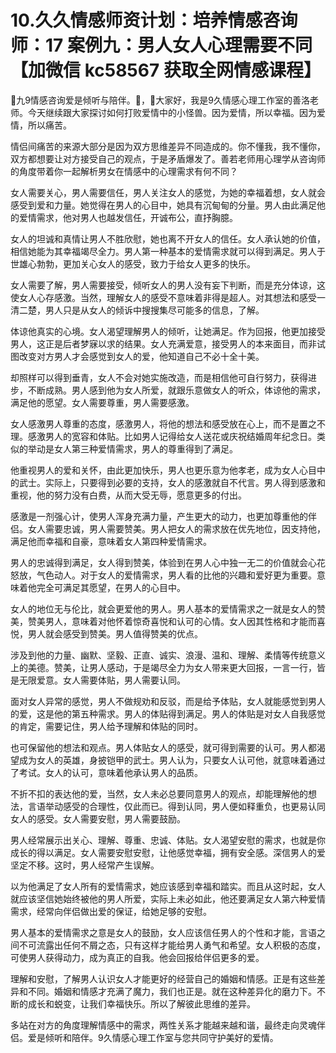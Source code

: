 # 10.久久情感师资计划：培养情感咨询师：17 案例九：男人女人心理需要不同【加微信 kc58567 获取全网情感课程】

🎼九9情感咨询爱是倾听与陪伴。🎼，🎼大家好，我是9久情感心理工作室的善洛老师。今天继续跟大家探讨如何打败爱情中的小怪兽。因为爱情，所以幸福。因为爱情，所以痛苦。

情侣间痛苦的来源大部分是因为双方思维差异不同造成的。你不懂我，我不懂你，双方都想要让对方接受自己的观点，于是矛盾爆发了。善若老师用心理学从咨询师的角度带着你一起解析男女在情感中的心理需求有何不同？

女人需要关心，男人需要信任，男人关注女人的感觉，为她的幸福着想，女人就会感受到爱和力量。她觉得在男人的心目中，她具有沉甸甸的分量。男人由此满足他的爱情需求，他对男人也越发信任，开诚布公，直抒胸臆。

女人的坦诚和真情让男人不胜欣慰，她也离不开女人的信任。女人承认她的价值，相信她能为其幸福竭尽全力。男人第一种基本的爱情需求就可以得到满足。男人于世雄心勃勃，更加关心女人的感受，致力于给女人更多的快乐。

女人需要了解，男人需要接受，倾听女人的男人没有妄下判断，而是充分体谅，这使女人心存感激。当然，理解女人的感受不意味着非得是超人。对其想法和感受一清二楚，男人只是从女人的倾诉中搜搜集尽可能多的信息，了解。

体谅他真实的心境。女人渴望理解男人的倾听，让她满足。作为回报，他更加接受男人，这正是后者梦寐以求的结果。女人充满爱意，接受男人的本来面目，而非试图改变对方男人才会感觉到女人的爱，他知道自己不必十全十美。

却照样可以得到垂青，女人不会对她实施改造，而是相信他可自行努力，获得进步，不断成熟。男人感到他为女人所爱，就跟乐意做女人的听众，体谅他的需求，满足他的愿望。女人需要尊重，男人需要感激。

女人感激男人尊重的态度，感激男人，将他的想法和感受放在心上，而不是置之不理。感激男人的宽容和体贴。比如男人记得给女人送花或庆祝结婚周年纪念日。类似的举动是女人第三种爱情需求，男人的尊重得到了满足。

他重视男人的爱和关怀，由此更加快乐，男人也更乐意为他孝老，成为女人心目中的武士。实际上，只要得到必要的支持，女人的感激就自不代言。男人得到感激和重视，他的努力没有白费，从而大受无辱，愿意更多的付出。

感激是一剂强心计，使男人浑身充满力量，产生更大的动力，也更加尊重他的伴侣。女人需要忠诚，男人需要赞美。男人把女人的需求放在优先地位，因支持他，满足他而幸福和自豪，意味着女人第四种爱情需求。

男人的忠诚得到满足，女人得到赞美，体验到在男人心中独一无二的价值就会心花怒放，气色动人。对于女人的爱情需求，男人看的比他的兴趣和爱好更为重要。意味着他完全可满足其愿望，在男人的心目中。

女人的地位无与伦比，就会更爱他的男人。男人基本的爱情需求之一就是女人的赞美，赞美男人，意味着对他怀着惊奇喜悦和认可的心情。女人因其性格和才能而喜悦，男人就会感受到赞美。男人值得赞美的优点。

涉及到他的力量、幽默、坚毅、正直、诚实、浪漫、温和、理解、柔情等传统意义上的美德。赞美，让男人感动，于是竭尽全力为女人带来更大回报，一言一行，皆是无限爱意。女人需要体贴，男人需要认同。

面对女人异常的感觉，男人不做规劝和反驳，而是给予体贴，女人就能感觉到男人的爱，这是他的第五种需求。男人的体贴得到满足。男人的体贴是对女人自我感觉的肯定，需要记住，男人给予理解和体贴的同时。

也可保留他的想法和观点。男人体贴女人的感受，就可得到需要的认可。男人都渴望成为女人的英雄，身披铠甲的武士。男人认为，只要女人认可他，就意味着通过了考试。女人的认可，意味着他承认男人的品质。

不折不扣的表达他的爱，当然，女人未必总要同意男人的观点，却能理解他的想法，言语举动感受的合理性，仅此而已。得到认同，男人便如释重负，也更易认同女人的感受。女人需要安慰，男人需要鼓励。

男人经常展示出关心、理解、尊重、忠诚、体贴。女人渴望安慰的需求，也就是你成长的得以满足。女人需要安慰安慰，让他感觉幸福，拥有安全感。深信男人的爱坚定不移。这时，男人经常产生误解。

以为他满足了女人所有的爱情需求，她应该感到幸福和踏实。而且从这时起，女人就应该坚信她始终被他的男人所爱，实际上未必如此，他还要满足女人第六种爱情需求，经常向伴侣做出爱的保证，给她足够的安慰。

男人基本的爱情需求之意是女人的鼓励，女人应该信任男人的个性和才能，言语之间不可流露出任何不屑之态，只有这样才能给男人勇气和希望。女人积极的态度，可使男人获得动力，成为真正的自我。他会回报给伴侣更多的爱。

理解和安慰，了解男人认识女人才能更好的经营自己的婚姻和情感。正是有这些差异和不同。婚姻和情感才充满了魔力，我们也正是。就在这种差异化的磨力下。不断的成长和蜕变，让我们幸福快乐。所以了解彼此思维的差异。

多站在对方的角度理解情感中的需求，两性关系才能越来越和谐，最终走向灵魂伴侣。爱是倾听和陪伴。9久情感心理工作室与您共同守护美好的爱情。

